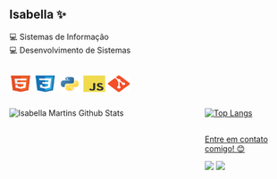 ##    Isabella ✨ 

💻 Sistemas de Informação 
<br> 
💻 Desenvolvimento de Sistemas 

<br/>
 <div align="left">
  <img align="center" alt="logo-HTML" height="30" width="40" src="https://raw.githubusercontent.com/devicons/devicon/master/icons/html5/html5-original.svg">
  <img align="center" alt="logo-CSS" height="30" width="40" src="https://raw.githubusercontent.com/devicons/devicon/master/icons/css3/css3-original.svg">
  <img align="center" alt="logo-Python" height="30" width="40" src="https://raw.githubusercontent.com/devicons/devicon/master/icons/python/python-original.svg">
  <img align="center" alt="logo-Javascript" height="30" width="40" src="https://raw.githubusercontent.com/devicons/devicon/master/icons/javascript/javascript-original.svg">
  <img align="center" alt="logo-Git" height="30" width="40" src="https://raw.githubusercontent.com/devicons/devicon/master/icons/git/git-original.svg">
 </div>
 
 ##
  <div>
  <a href="https://github.com/ibellmartins">
    <img height="180em" width="350px" align="left" alt="Isabella Martins Github Stats" src="https://github-readme-stats.vercel.app/api?username=ibellmartins&show_icons=true&hide_border=true&theme=dracula"/>
    <img height="180em" width="350px" alt="Top Langs" src="https://github-readme-stats.vercel.app/api/top-langs/?username=ibellmartins&layout=compact&langs_count=7&theme=dracula" />
</div>
 
 ##
 
Entre em contato comigo! 😊
<div>
  <a href = "https://www.linkedin.com/in/isabella-martins-sofia/"><img src="https://img.shields.io/badge/-Linkedin-%23333?style=for-the-badge&logo=gmail&logoColor=pink" target="_blank"></a>
  <a href = "https://www.gmail.com/bellasofiamartins@gmail.com"><img src="https://img.shields.io/badge/-Gmail-%23333?style=for-the-badge&logo=gmail&logoColor=pink" target="_blank"></a>
 </div>
